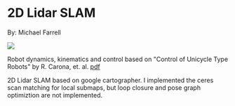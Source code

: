 # 2D Lidar SLAM
By: Michael Farrell

![](example_vid.gif)

Robot dynamics, kinematics and control based on "Control of Unicycle Type
Robots" by R. Carona, et. al.
[pdf](http://vislab.isr.ist.utl.pt/publications/08-jetc-rcarona-vcontrol.pdf)

2D Lidar SLAM based on google cartographer. I implemented the ceres scan
matching for local submaps, but loop closure and pose graph optimiztion are not
implemented.

